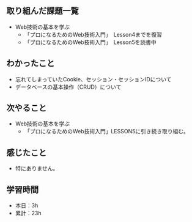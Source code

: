 ## 取り組んだ課題一覧
- Web技術の基本を学ぶ
  - 「プロになるためのWeb技術入門」　Lesson4までを復習
  - 「プロになるためのWeb技術入門」　Lesson5を読書中

## わかったこと
- 忘れてしまっていたCookie、セッション・セッションIDについて
- データベースの基本操作（CRUD）について

## 次やること
- Web技術の基本を学ぶ
  - 「プロになるためのWeb技術入門」LESSON5に引き続き取り組む。

## 感じたこと
- 特にありません。

## 学習時間
- 本日：3h
- 累計：23h
